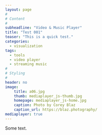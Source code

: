 ```yaml
---
layout: page
#
# Content
#
subheadline: "Video & Music Player"
title: "Test 001"
teaser: "This is a quick test."
categories:
  - visualization
tags:
  - tools
  - video player
  - streaming music
#
# Styling
#
header: no
image:
    title: a06.jpg
    thumb: mediaplayer_js-thumb.jpg
    homepage: mediaplayer_js-home.jpg
    caption: Photo by Corey Blaz
    caption_url: https://blaz.photography/
mediaplayer: true
---
```


Some text.
